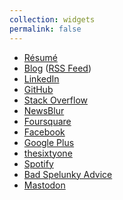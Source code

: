 ```yaml
---
collection: widgets
permalink: false
---
```


- [R&eacute;sum&eacute;](jobs/)
- [Blog](/posts) ([RSS Feed](/rss.xml))
- [LinkedIn](http://www.linkedin.com/profile/view?id=5026500)
- [GitHub](http://github.com/jjclark1982)
- [Stack Overflow](http://stackoverflow.com/users/503963/phssthpok)
- [NewsBlur](http://myhf.newsblur.com/)
- [Foursquare](https://foursquare.com/myhf)
- [Facebook](http://www.facebook.com/jesse.j.clark)
- [Google Plus](http://www.google.com/profiles/jjclark1982)
- [thesixtyone](http://old.thesixtyone.com/#/Phssthpok/)
- [Spotify](http://open.spotify.com/user/jjclark1982)
- [Bad Spelunky Advice](https://twitter.com/spelunkyadvice)
- <a href="https://mastodon.social/@myhf" rel="me">Mastodon</a>
